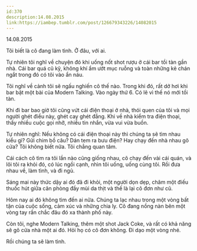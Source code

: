 ```yaml
---
id:370
description:14.08.2015
link:https://iambep.tumblr.com/post/126679343226/14082015
---
```


14.08.2015

Tôi biết là cô đang làm tình. Ở đâu, với ai.

Tự nhiên tôi nghĩ về chuyện đó khi uống nốt shot rượu ở cái bar tồi tàn
gần nhà. Cái bar quá cũ kỹ, không khí ẩm ướt mục ruỗng và toàn những kẻ
chán ngắt trong đó có tôi vào ẩn náu.

Tôi nghĩ về cảnh tôi sẽ ngấu nghiến cô thế nào. Trong khi đó, rất dở hơi
khi bar bật một bài của Modern Talking. Vào ngày thứ 6. Có lẽ vì thế nó
mới tồi tàn.

Khi đi bar bao giờ tôi cũng vứt cái điện thoại ở nhà, thói quen của tôi
và mọi người ghét điều này, ghét cay ghét đắng. Khi về nhà kiểm tra điện
thoại, thấy nhiều cuộc gọi nhỡ, nhiều tin nhắn, vừa vui vừa buồn.

Tự nhiên nghĩ: Nếu không có cái điện thoại này thì chúng ta sẽ tìm nhau
kiểu gì? Gửi chim bồ câu? Dán tem ra bưu điện? Hay chạy đến nhà nhau gõ
cửa? Tôi không biết nữa. Tôi chẳng quan tâm.

Cái cách cô tìm ra tôi lần nào cũng giống nhau, cô chạy đến vài cái quán,
và lôi tôi ra khỏi đó, có lúc ngồi cạnh, nhìn tôi uống, uống cùng tôi. Rồi
đưa nhau về, làm tình, và đi ngủ.

Sáng mai này thức dậy ai đó đã đi khỏi, một người dọn dẹp, châm một điếu
thuốc hút giữa căn phòng đầy mùi da thịt và thế là lại cô đơn như cũ.

Hôm nay ai đó không tìm đến ai nữa. Chúng ta lạc nhau trong một vòng bất
tận của cuộc sống, cảm xúc và những chia ly. Cô đang nồng nàn bên một vòng
tay rắn chắc đâu đó xa thành phố này.

Còn tôi, nghe Modern Talking, thêm một shot Jack Coke, và rất có khả năng
sẽ gõ cửa nhà một ai đó. Hỏi họ có cô đơn không. Đi dạo một vòng nhé.

Rồi chúng ta sẽ làm tình.